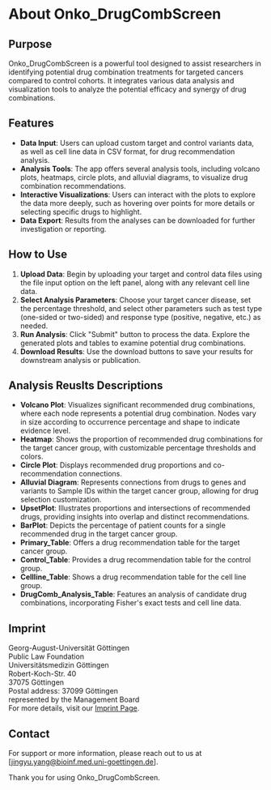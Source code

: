 # About Onko_DrugCombScreen

## Purpose
Onko_DrugCombScreen is a powerful tool designed to assist researchers in identifying potential drug combination treatments for targeted cancers compared to control cohorts. It integrates various data analysis and visualization tools to analyze the potential efficacy and synergy of drug combinations.

## Features
- **Data Input**: Users can upload custom target and control variants data, as well as cell line data in CSV format, for drug recommendation analysis.
- **Analysis Tools**: The app offers several analysis tools, including volcano plots, heatmaps, circle plots, and alluvial diagrams, to visualize drug combination recommendations.
- **Interactive Visualizations**: Users can interact with the plots to explore the data more deeply, such as hovering over points for more details or selecting specific drugs to highlight.
- **Data Export**: Results from the analyses can be downloaded for further investigation or reporting.

## How to Use
1. **Upload Data**: Begin by uploading your target and control data files using the file input option on the left panel, along with any relevant cell line data.
2. **Select Analysis Parameters**:  Choose your target cancer disease, set the percentage threshold, and select other parameters such as test type (one-sided or two-sided) and response type (positive, negative, etc.) as needed.
3. **Run Analysis**: Click "Submit" button to process the data. Explore the generated plots and tables to examine potential drug combinations.
4. **Download Results**: Use the download buttons to save your results for downstream analysis or publication.

## Analysis Reuslts Descriptions
- **Volcano Plot**: Visualizes significant recommended drug combinations, where each node represents a potential drug combination. Nodes vary in size according to occurrence percentage and shape to indicate evidence level.
- **Heatmap**: Shows the proportion of recommended drug combinations for the target cancer group, with customizable percentage thresholds and colors.
- **Circle Plot**: Displays recommended drug proportions and co-recommendation connections.
- **Alluvial Diagram**: Represents connections from drugs to genes and variants to Sample IDs within the target cancer group, allowing for drug selection customization.
- **UpsetPlot**: Illustrates proportions and intersections of recommended drugs, providing insights into overlap and distinct recommendations.
- **BarPlot**: Depicts the percentage of patient counts for a single recommended drug in the target cancer group.
- **Primary_Table**: Offers a drug recommendation table for the target cancer group.
- **Control_Table**: Provides a drug recommendation table for the control group.
- **Cellline_Table**: Shows a drug recommendation table for the cell line group.
- **DrugComb_Analysis_Table**: Features an analysis of candidate drug combinations, incorporating Fisher's exact tests and cell line data.

## Imprint
Georg-August-Universität Göttingen  
Public Law Foundation  
Universitätsmedizin Göttingen  
Robert-Koch-Str. 40  
37075 Göttingen  
Postal address: 37099 Göttingen  
represented by the Management Board  
For more details, visit our [Imprint Page](https://bioinformatics.umg.eu/imprint/).

## Contact
For support or more information, please reach out to us at [jingyu.yang@bioinf.med.uni-goettingen.de].

Thank you for using Onko_DrugCombScreen.
